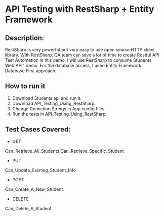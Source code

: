 # API Testing with RestSharp + Entity Framework
## Description:
RestSharp is very powerful but very easy to use open source HTTP client library.
With RestSharp, QA team can save a lot of time to create Restful API Test Automation
In this demo, I will use RestSharp to consume Students Web API" demo.
For the database access, I used Entity Framework Database First approach.

## How to run it
1. Download Students api and run it.
2. Download API_Testing_Using_RestSharp.
3. Change Connction Strings in App.config files. 
4. Run the tests in API_Testing_Using_RestSharp.

## Test Cases Covered:
* GET

Can_Retrieve_All_Students
Can_Retrieve_Specific_Student

* PUT

Can_Update_Existing_Student_Info

* POST

Can_Create_A_New_Student

* DELETE

Can_Delete_A_Student



